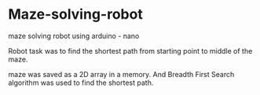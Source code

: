 # Maze-solving-robot
maze solving robot using arduino - nano

Robot task was to find the shortest path from starting point to middle of the maze.

maze was saved as a 2D array in a memory. And 
Breadth First Search algorithm was used to find the shortest path. 

